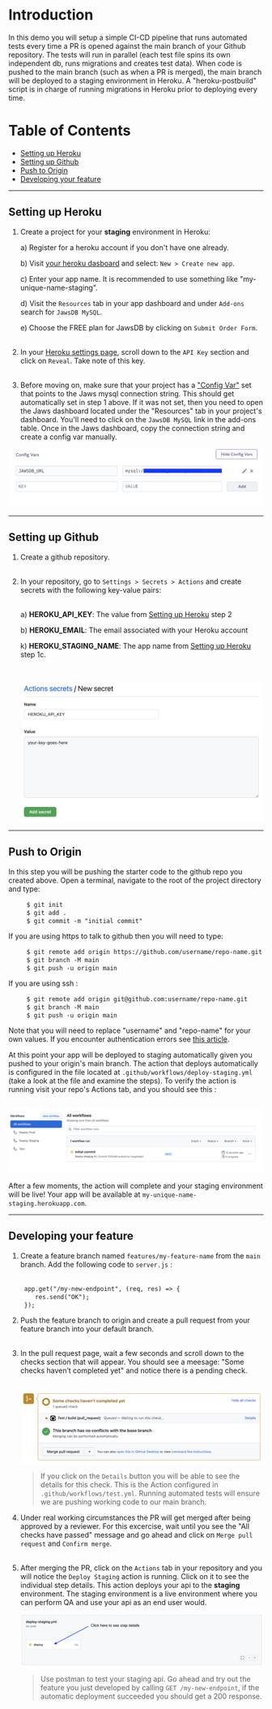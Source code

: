 # Introduction

In this demo you will setup a simple CI-CD pipeline that runs automated tests every time a PR is opened against the main branch of your Github repository. The tests will run in parallel (each test file spins its own independent db, runs migrations and creates test data). When code is pushed to the main branch (such as when a PR is merged), the main branch will be deployed to a staging environment in Heroku. A "heroku-postbuild" script is in charge of running migrations in Heroku prior to deploying every time.

# Table of Contents

- [Setting up Heroku](#setting-up-heroku)
- [Setting up Github](#setting-up-github)
- [Push to Origin](#push-to-origin)
- [Developing your feature](#developing-your-feature)

---

## Setting up Heroku  

1. Create a project for your **staging** environment in Heroku:

   a) Register for a heroku account if you don't have one already.

   b) Visit [your heroku dasboard](https://dashboard.heroku.com/apps) and select: `New > Create new app`.

   c) Enter your app name. It is recommended to use something like "my-unique-name-staging".

   d) Visit the `Resources` tab in your app dashboard and under `Add-ons` search for `JawsDB MySQL`.

   e) Choose the FREE plan for JawsDB by clicking on `Submit Order Form`.<br><br>

2. In your [Heroku settings page](https://dashboard.heroku.com/account), scroll down to the `API Key` section and click on `Reveal`. Take note of this key.<br><br>

3. Before moving on, make sure that your project has a ["Config Var"](https://devcenter.heroku.com/articles/config-vars#using-the-heroku-dashboard) set that points to the Jaws mysql connection string. This should get automatically set in step 1 above. If it was not set, then you need to open the Jaws dashboard located under the "Resources" tab in your project's dashboard. You'll need to click on the `JawsDB MySQL` link in the add-ons table. Once in the Jaws dashboard, copy the connection string and create a config var manually.

![](assets/jaws_url.png)

---

## Setting up Github

1. Create a github repository.<br><br>

2. In your repository, go to `Settings > Secrets > Actions` and create secrets with the following key-value pairs:<br><br>

   a) **HEROKU_API_KEY**: The value from [Setting up Heroku](#setting-up-heroku) step 2

   b) **HEROKU_EMAIL**: The email associated with your Heroku account

   k) **HEROKU_STAGING_NAME**: The app name from [Setting up Heroku](#setting-up-heroku) step 1c.

   <br>

   ![](assets/github_secret.png)

---

## Push to Origin

In this step you will be pushing the starter code to the github repo you created above. Open a terminal, navigate to the root of the project directory and type:

         $ git init
         $ git add .
         $ git commit -m "initial commit"

If you are using https to talk to github then you will need to type:

         $ git remote add origin https://github.com/username/repo-name.git
         $ git branch -M main
         $ git push -u origin main

If you are using ssh :

         $ git remote add origin git@github.com:username/repo-name.git
         $ git branch -M main
         $ git push -u origin main

Note that you will need to replace "username" and "repo-name" for your own values. If you encounter authentication errors see [this article](https://docs.github.com/en/authentication/keeping-your-account-and-data-secure/about-authentication-to-github#authenticating-with-the-command-line).<br>

At this point your app will be deployed to staging automatically given you pushed to your origin's main branch. The action that deploys automatically is configured in the file located at `.github/workflows/deploy-staging.yml` (take a look at the file and examine the steps). To verify the action is running visit your repo's Actions tab, and you should see this : <br><br>

   ![](assets/initial_commit.png)

   After a few moments, the action will complete and your staging environment will be live! Your app will be available at `my-unique-name-staging.herokuapp.com`.

---

## Developing your feature

1.  Create a feature branch named `features/my-feature-name` from the `main` branch. Add the following code to `server.js` : <br><br>

         app.get("/my-new-endpoint", (req, res) => {
            res.send("OK");
         });

2.  Push the feature branch to origin and create a pull request from your feature branch into your default branch.<br><br>

3.  In the pull request page, wait a few seconds and scroll down to the checks section that will appear. You should see a meesage: "Some checks haven’t completed yet" and notice there is a pending check.<br><br>

    ![](assets/running_checks.png)

      > If you click on the `Details` button you will be able to see the details for this check. This is the Action configured in `.github/workflows/test.yml`. Running automated tests will ensure we are pushing working code to our main branch.

4. Under real working circumstances the PR will get merged after being approved by a reviewer. For this excercise, wait until you see the "All checks have passed" message and go ahead and click on `Merge pull request` and `Confirm merge`.<br><br>

5. After merging the PR, click on the `Actions` tab in your repository and you will notice the `Deploy Staging` action is running. Click on it to see the individual step details. This action deploys your api to the **staging** environment. The staging environment is a live environment where you can perform QA and use your api as an end user would.

   ![](assets/step_details.png)

      > Use postman to test your staging api. Go ahead and try out the feature you just developed by calling `GET /my-new-endpoint`, if the automatic deployment succeeded you should get a 200 response.
